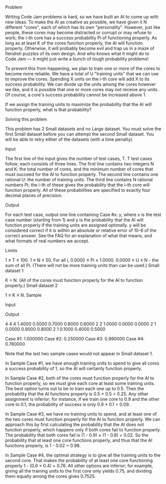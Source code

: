 Problem

Writing Code Jam problems is hard, so we have built an AI to come up with new ideas. To make the AI as creative as possible, we have given it N different "cores", each of which has its own "personality". However, just like people, these cores may become distracted or corrupt or may refuse to work; the i-th core has a success probability Pi of functioning properly. As long as at least K of the cores function properly, the AI will function properly. Otherwise, it will probably become evil and trap us in a maze of fiendish puzzles of its own design. And who knows what it might do to Code Jam — it might just write a bunch of tough probability problems!

To prevent this from happening, we plan to train one or more of the cores to become more reliable. We have a total of U "training units" that we can use to improve the cores. Spending X units on the i-th core will add X to its success probability. We can divide up the units among the cores however we like, and it is possible that one or more cores may not receive any units. Of course, a core's success probability cannot be increased above 1.

If we assign the training units to maximize the probability that the AI will function properly, what is that probability?

Solving this problem

This problem has 2 Small datasets and no Large dataset. You must solve the first Small dataset before you can attempt the second Small dataset. You will be able to retry either of the datasets (with a time penalty).

Input

The first line of the input gives the number of test cases, T. T test cases follow; each consists of three lines. The first line contains two integers N and K: the total number of cores, and the minimum number of cores that must succeed for the AI to function properly. The second line contains one rational U: the number of training units. The third line contains N rational numbers Pi; the i-th of these gives the probability that the i-th core will function properly. All of these probabilities are specified to exactly four decimal places of precision.

Output

For each test case, output one line containing Case #x: y, where x is the test case number (starting from 1) and y is the probability that the AI will function properly if the training units are assigned optimally. y will be considered correct if it is within an absolute or relative error of 10-6 of the correct answer. See the FAQ for an explanation of what that means, and what formats of real numbers we accept.

Limits

1 ≤ T ≤ 100.
1 ≤ N ≤ 50.
For all i, 0.0000 ≤ Pi ≤ 1.0000.
0.0000 ≤ U ≤ N - the sum of all Pi. (There will not be more training units than can be used.)
Small dataset 1

K = N. (All of the cores must function properly for the AI to function properly.)
Small dataset 2

1 ≤ K ≤ N.
Sample


Input 
 	
Output 
 
4
4 4
1.4000
0.5000 0.7000 0.8000 0.6000
2 2
1.0000
0.0000 0.0000
2 1
0.0000
0.9000 0.8000
2 1
0.1000
0.4000 0.5000

Case #1: 1.000000
Case #2: 0.250000
Case #3: 0.980000
Case #4: 0.760000

Note that the last two sample cases would not appear in Small dataset 1.

In Sample Case #1, we have enough training units to spend to give all cores a success probability of 1, so the AI will certainly function properly.

In Sample Case #2, both of the cores must function properly for the AI to function properly, so we must give each core at least some training units. The best option turns out to be to train each one up to 0.5. Then the probability that the AI functions properly is 0.5 × 0.5 = 0.25. Any other assignment is inferior; for instance, if we train one core to 0.9 and the other core to 0.1, the probability of success is only 0.9 × 0.1 = 0.09.

In Sample Case #3, we have no training units to spend, and at least one of the two cores must function properly for the AI to function properly. We can approach this by first calculating the probability that the AI does not function properly, which happens only if both cores fail to function properly. The probability that both cores fail is (1 - 0.9) × (1 - 0.8) = 0.02. So the probability that at least one core functions properly, and thus that the AI functions properly, is 1 - 0.02 = 0.98.

In Sample Case #4, the optimal strategy is to give all the training units to the second core. That makes the probability of at least one core functioning properly 1 - (0.6 × 0.4) = 0.76. All other options are inferior; for example, giving all the training units to the first core only yields 0.75, and dividing them equally among the cores gives 0.7525.

